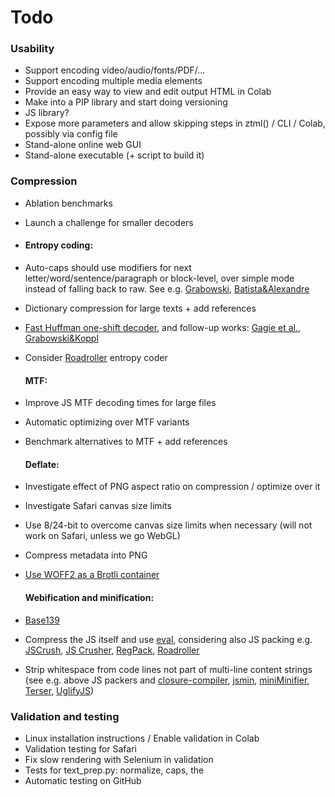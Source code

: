 # Todo

### Usability
- Support encoding video/audio/fonts/PDF/...
- Support encoding multiple media elements
- Provide an easy way to view and edit output HTML in Colab
- Make into a PIP library and start doing versioning
- JS library?
- Expose more parameters and allow skipping steps in ztml() / CLI / Colab, possibly via config file
- Stand-alone online web GUI
- Stand-alone executable (+ script to build it)

### Compression
- Ablation benchmarks
- Launch a challenge for smaller decoders

- #### Entropy coding:
- Auto-caps should use modifiers for next letter/word/sentence/paragraph or block-level, over simple mode instead of falling back to raw. See e.g. [Grabowski](https://www.researchgate.net/profile/Szymon-Grabowski-2/publication/258239689_Text_Preprocessing_for_Burrows-Wheeler_Block_Sorting_Compression/links/0046352789a298f289000000), [Batista&Alexandre](https://www.di.ubi.pt/~lfbaa/pubs/dcc2008.pdf)
- Dictionary compression for large texts + add references
- [Fast Huffman one-shift decoder](https://researchgate.net/publication/3159499_On_the_implementation_of_minimum_redundancy_prefix_codes), and follow-up works: [Gagie et al.](https://arxiv.org/pdf/1410.3438.pdf), [Grabowski&Koppl](https://arxiv.org/pdf/2108.05495.pdf)
- Consider [Roadroller](https://lifthrasiir.github.io/roadroller) entropy coder

  #### MTF:
- Improve JS MTF decoding times for large files
- Automatic optimizing over MTF variants
- Benchmark alternatives to MTF + add references

  #### Deflate:
- Investigate effect of PNG aspect ratio on compression / optimize over it
- Investigate Safari canvas size limits
- Use 8/24-bit to overcome canvas size limits when necessary (will not work on Safari, unless we go WebGL)
- Compress metadata into PNG 
- [Use WOFF2 as a Brotli container](https://github.com/lifthrasiir/roadroller/issues/9#issuecomment-905580540)

  #### Webification and minification:
- [Base139](https://github.com/kevinAlbs/Base122/issues/3#issuecomment-263787763)
- Compress the JS itself and use [eval](http://perfectionkills.com/global-eval-what-are-the-options), considering also JS packing e.g. [JSCrush](http://iteral.com/jscrush), [JS Crusher](https://jmperezperez.com/js-crusher), [RegPack](https://siorki.github.io/regPack), [Roadroller](https://lifthrasiir.github.io/roadroller)
- Strip whitespace from code lines not part of multi-line content strings (see e.g. above JS packers and [closure-compiler](https://github.com/google/closure-compiler), [jsmin](https://crockford.com/jsmin), [miniMinifier](https://github.com/xem/miniMinifier), [Terser](https://terser.org), [UglifyJS](https://github.com/mishoo/UglifyJS))

### Validation and testing
- Linux installation instructions / Enable validation in Colab
- Validation testing for Safari
- Fix slow rendering with Selenium in validation
- Tests for text_prep.py: normalize, caps, the
- Automatic testing on GitHub
